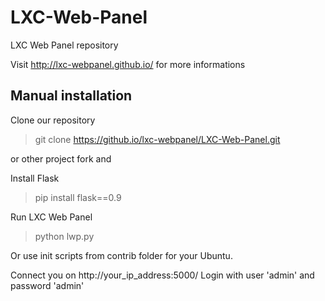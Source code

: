 LXC-Web-Panel
=============

LXC Web Panel repository

Visit http://lxc-webpanel.github.io/ for more informations


## Manual installation

Clone our repository
> git clone https://github.io/lxc-webpanel/LXC-Web-Panel.git

or other project fork and

Install Flask
> pip install flask==0.9

Run LXC Web Panel
> python lwp.py

Or use init scripts from contrib folder for your Ubuntu.

Connect you on http://your_ip_address:5000/
Login with user 'admin' and password 'admin'